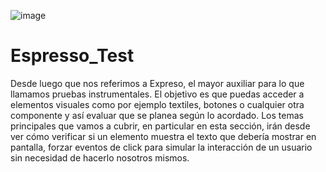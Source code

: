 
![image](https://user-images.githubusercontent.com/55001756/153220811-4055d8e6-f6c5-4c2b-b25d-a52b0fc0bc34.png) 


# Espresso_Test
Desde luego que nos referimos a Expreso, el mayor auxiliar para lo que llamamos pruebas instrumentales. El objetivo es que puedas acceder a elementos visuales como por ejemplo textiles, botones o cualquier otra componente y así evaluar que se planea según lo acordado. Los temas principales que vamos a cubrir, en particular en esta sección, irán desde ver cómo verificar si un elemento muestra el texto que debería mostrar en pantalla, forzar eventos de click para simular la interacción de un usuario sin necesidad de hacerlo nosotros mismos.
